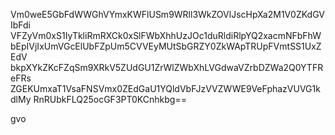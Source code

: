 Vm0weE5GbFdWWGhVYmxKWFlUSm9WRll3WkZOVlJscHpXa2M1V0ZKdGVIbFdi
VFZyVm0xS1IyTkliRmRXCk0xSlFWbXhhUzJOc1duRldiRlpYQ2xacmNFbFhW
bEpIVjIxUmVGcElUbFZpUm5CVVEyMUtSbGRZY0ZkWApTRUpFVmtSS1UxZEdV
bkpXYkZKcFZqSm9XRkV5ZUdGU1ZrWlZWbXhLVGdwaVZrbDZWa2Q0YTFReFRs
ZGEKUmxaT1VsaFNSVmx0ZEdGaU1YQldVbFJzVVZWWE9VeFphazVUVG1kdlMy
RnRUbkFLQ25ocGF3PT0KCnhkbg==

gvo